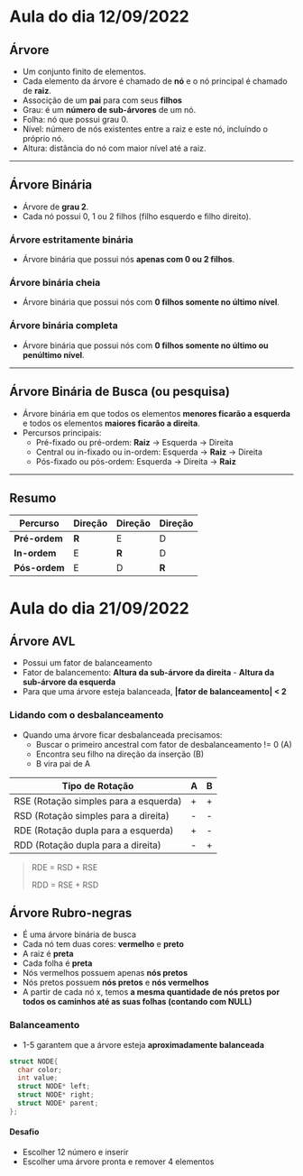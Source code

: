# Aula do dia 12/09/2022

## Árvore
- Um conjunto finito de elementos.
- Cada elemento da árvore é chamado de **nó** e o nó principal é chamado de **raiz**.
- Associção de um **pai** para com seus **filhos**
- Grau: é um **número de sub-árvores** de um nó.
- Folha: nó que possui grau 0.
- Nível: número de nós existentes entre a raiz e este nó, incluíndo o próprio nó.
- Altura: distância do nó com maior nível até a raiz.

---

## Árvore Binária
- Árvore de **grau 2**.
- Cada nó possui 0, 1 ou 2 filhos (filho esquerdo e filho direito).

### Árvore estritamente binária
- Árvore binária que possui nós **apenas com 0 ou 2 filhos**.

### Árvore binária cheia
- Árvore binária que possui nós com **0 filhos somente no último nível**.

### Árvore binária completa
- Árvore binária que possui nós com **0 filhos somente no último ou penúltimo nível**.

---

## Árvore Binária de Busca (ou pesquisa)
- Árvore binária em que todos os elementos **menores ficarão a esquerda** e todos os elementos 
**maiores ficarão a direita**.
- Percursos principais:
  - Pré-fixado ou pré-ordem: **Raiz** -> Esquerda -> Direita 
  - Central ou in-fixado ou in-ordem: Esquerda -> **Raiz** -> Direita
  - Pós-fixado ou pós-ordem: Esquerda -> Direita -> **Raiz**

---

## Resumo

|Percurso|Direção|Direção|Direção|
|---|---|---|---|
|**Pré-ordem**|**R**|E|D|
|**In-ordem**|E|**R**|D|
|**Pós-ordem**|E|D|**R**|

# Aula do dia 21/09/2022

## Árvore AVL

- Possui um fator de balanceamento
- Fator de balancemento: **Altura da sub-árvore da direita** - **Altura da sub-árvore da esquerda**
- Para que uma árvore esteja balanceada, **|fator de balanceamento| < 2**

### Lidando com o desbalanceamento
- Quando uma árvore ficar desbalanceada precisamos:
  - Buscar o primeiro ancestral com fator de desbalanceamento != 0 (A)
  - Encontra seu filho na direção da inserção (B)
  - B vira pai de A

|Tipo de Rotação|A|B|
|---|---|---|
|RSE (Rotação simples para a esquerda)| + | + |
|RSD (Rotação simples para a direita)| - | - |
|RDE (Rotação dupla para a esquerda)| + | - |
|RDD (Rotação dupla para a direita)| - | + |

> RDE = RSD + RSE
> 
> RDD = RSE + RSD

## Árvore Rubro-negras
- É uma árvore binária de busca
- Cada nó tem duas cores: **vermelho** e **preto**
- A raiz é **preta**
- Cada folha é **preta**
- Nós vermelhos possuem apenas **nós pretos**
- Nós pretos possuem **nós pretos** e **nós vermelhos**
- A partir de cada nó x, temos **a mesma quantidade de nós pretos por todos os caminhos até as suas folhas (contando com NULL)**

### Balanceamento
- 1-5 garantem que a árvore esteja **aproximadamente balanceada**
```c
struct NODE{
  char color;
  int value;
  struct NODE* left;
  struct NODE* right;
  struct NODE* parent;
};
```
#### Desafio
- Escolher 12 número e inserir
- Escolher uma árvore pronta e remover 4 elementos